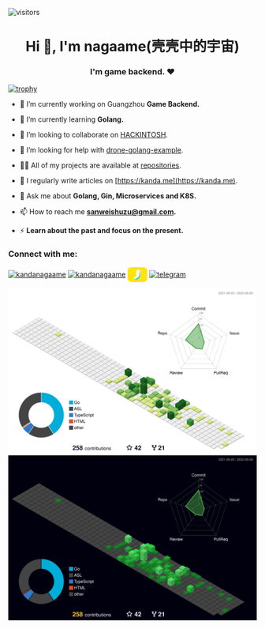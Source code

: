 ![visitors](https://visitor-badge.laobi.icu/badge?page_id=nagaame.nagaame)
<h1 align="center">Hi 👋, I'm nagaame(壳壳中的宇宙)</h1>
<h3 align="center">I'm game backend. ❤️</h3>

<!-- [![trophy](https://github-profile-trophy.vercel.app/?username=nagaame&row=2&column=4&theme=flat&margin-w=5&margin-h=5&no-bg=true&no-frame=true#gh-light-mode-only)](https://github.com/ryo-ma/github-profile-trophy) -->

[![trophy](https://github-profile-trophy.vercel.app/?username=nagaame&row=2&column=7&theme=onedark&margin-w=5&margin-h=5&no-bg=true&no-frame=true#|width=800px)](https://github.com/ryo-ma/github-profile-trophy)

- 🔭 I’m currently working on Guangzhou **Game Backend.**

- 🌱 I’m currently learning **Golang.**

- 👯 I’m looking to collaborate on [HACKINTOSH](https://github.com/nagaame/MSI-B460M-MORTAR-WIFI-10700-HACKINTOSH).

- 🤝 I’m looking for help with [drone-golang-example](https://github.com/nagaame/drone-golang-example).

- 👨‍💻 All of my projects are available at [repositories](https://github.com/nagaame?tab=repositories&type=source).

- 📝 I regularly write articles on [https://kanda.me](https://kanda.me).

- 💬 Ask me about **Golang, Gin, Microservices and K8S.**

- 📫 How to reach me **sanweishuzu@gmail.com.**

- ⚡ **Learn about the past and focus on the present.**

<h3 align="left">Connect with me:</h3>
<p align="left">
<a href="https://twitter.com/kandanagaame" target="blank"><img align="center" src="https://raw.githubusercontent.com/rahuldkjain/github-profile-readme-generator/master/src/images/icons/Social/twitter.svg" alt="kandanagaame" height="30" width="40" /></a>
<a href="https://instagram.com/kandanagaame" target="blank"><img align="center" src="https://raw.githubusercontent.com/rahuldkjain/github-profile-readme-generator/master/src/images/icons/Social/instagram.svg" alt="kandanagaame" height="30" width="40" /></a>
<a href="https://m.okjike.com/users/731eaa1b-1217-40c9-899f-870baaa2efe9" target="blank"><img align="center" src="https://raw.githubusercontent.com/nagaame/nagaame/master/jike_logo.svg" alt="壳壳" height="30" width="40" /></a>
<a href="https://t.me/sonny_kirby" target="blank"><img align="center" src="https://raw.githubusercontent.com/rahuldkjain/github-profile-readme-generator/master/src/images/icons/Social/telegram.svg" alt="telegram" height="30" width="40" /></a>
</p>

![github contrib light](https://raw.githubusercontent.com/nagaame/nagaame/master/profile-3d-contrib/profile-green-animate.svg#gh-light-mode-only)
![github contrib dark](https://raw.githubusercontent.com/nagaame/nagaame/master/profile-3d-contrib/profile-night-green.svg#gh-dark-mode-only)

